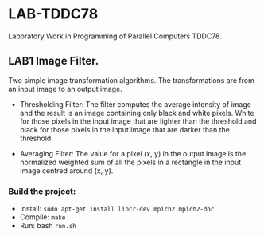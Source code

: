 # LAB-TDDC78
Laboratory Work in Programming of Parallel Computers TDDC78.

## LAB1 Image Filter.
Two simple image transformation algorithms. The transformations are from an input image to an output image.
  * Thresholding Filter:
    The filter computes the average intensity of image and the result is an image containing only black and white pixels. White for those pixels in the input image that are lighter than the threshold and black for those pixels in the input image that are darker than the threshold.

  * Averaging Filter:
    The value for a pixel (x, y) in the output image is the normalized weighted sum of all the pixels in a
rectangle in the input image centred around (x, y).
### Build the project:
 * Install: `sudo apt-get install libcr-dev mpich2 mpich2-doc`
 * Compile: `make`
 * Run: bash `run.sh`
